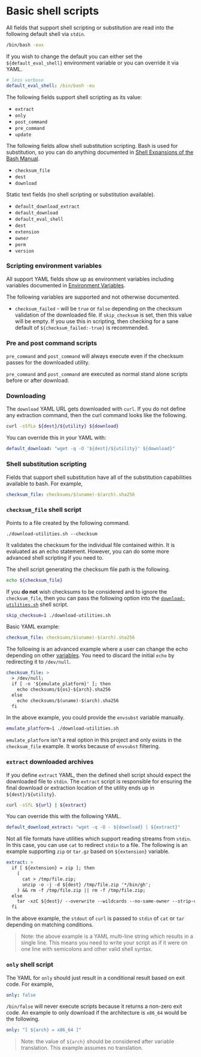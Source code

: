 # Basic shell scripts

All fields that support shell scripting or substitution are read into the
following default shell via `stdin`.

```bash
/bin/bash -eux
```

If you wish to change the default you can either set the `${default_eval_shell}`
environment variable or you can override it via YAML.

```yaml
# less verbose
default_eval_shell: /bin/bash -eu
```

The following fields support shell scripting as its value:

- `extract`
- `only`
- `post_command`
- `pre_command`
- `update`

The following fields allow shell substitution scripting.  Bash is used for
substitution, so you can do anything documented in [Shell Expansions of the Bash
Manual][bash].

- `checksum_file`
- `dest`
- `download`

Static text fields (no shell scripting or substitution available).

- `default_download_extract`
- `default_download`
- `default_eval_shell`
- `dest`
- `extension`
- `owner`
- `perm`
- `version`

### Scripting environment variables

All support YAML fields show up as environment variables including variables
documented in [Environment Variables](environment-variables.md).

The following variables are supported and not otherwise documented.

- `checksum_failed` - will be `true` or `false` depending on the checksum
  validation of the downloaded file.  If `skip_checksum` is set, then this value
  will be empty.  If you use this in scripting, then checking for a sane default
  of `${checksum_failed:-true}` is recommended.

### Pre and post command scripts

`pre_command` and `post_command` will always execute even if the checksum passes
for the downloaded utility.

`pre_command` and `post_command` are executed as normal stand alone scripts
before or after download.

### Downloading

The `download` YAML URL gets downloaded with `curl`.  If you do not define any
extraction command, then the curl command looks like the following.

```bash
curl -sSfLo ${dest}/${utility} ${download}
```

You can override this in your YAML with:

```yaml
default_download: "wget -q -O '${dest}/${utility}' ${download}"
```

### Shell substitution scripting

Fields that support shell substitution have all of the substitution capabilities
available to bash.  For example,

```yaml
checksum_file: checksums/$(uname)-$(arch).sha256
```

### `checksum_file` shell script

Points to a file created by the following command.

    ./download-utilities.sh --checksum

It validates the checksum for the individual file contained within.  It is
evaluated as an echo statement.  However, you can do some more advanced shell
scripting if you need to.

The shell script generating the checksum file path is the following.

```bash
echo ${checksum_file}
```

If you **do not** wish checksums to be considered and to ignore the
`checksum_file`, then you can pass the following option into the
[`download-utilities.sh`](../download-utilities.sh) shell script.

```bash
skip_checksum=1 ./download-utilities.sh
```

Basic YAML example:

```yaml
checksum_file: checksums/$(uname)-$(arch).sha256
```

The following is an advanced example where a user can change the echo depending
on other [variables](yaml-spec.md).  You need to discard the initial `echo` by
redirecting it to `/dev/null`.

```yaml
checksum_file: >
  > /dev/null;
  if [ -n '${emulate_platform}' ]; then
    echo checksums/${os}-${arch}.sha256
  else
    echo checksums/$(uname)-$(arch).sha256
  fi
```

In the above example, you could provide the `envsubst` variable manually.

```bash
emulate_platform=1 ./download-utilities.sh
```

`emulate_platform` isn't a real option in this project and only exists in the
`checksum_file` example.  It works because of `envsubst` filtering.

### `extract` downloaded archives

If you define `extract` YAML, then the defined shell script should expect the
downloaded file to `stdin`.  The `extract` script is responsible for ensuring
the final download or extraction location of the utility ends up in
`${dest}/${utility}`.

```bash
curl -sSfL ${url} | ${extract}
```

You can override this with the following YAML.

```yaml
default_download_extract: "wget -q -O - ${download} | ${extract}"
```

Not all file formats have utilities which support reading streams from `stdin`.
In this case, you can use `cat` to redirect `stdin` to a file.  The following is
an example supporting `zip` or `tar.gz` based on `${extension}` variable.

```yaml
extract: >
  if [ ${extension} = zip ]; then
    (
      cat > /tmp/file.zip;
      unzip -o -j -d ${dest} /tmp/file.zip '*/bin/gh';
    ) && rm -f /tmp/file.zip || rm -f /tmp/file.zip;
  else
    tar -xzC ${dest}/ --overwrite --wildcards --no-same-owner --strip-components=2 '*/bin/gh';
  fi
```

In the above example, the `stdout` of `curl` is passed to `stdin` of `cat` or
`tar` depending on matching conditions.

> Note: the above example is a YAML multi-line string which results in a single
> line.  This means you need to write your script as if it were on one line with
> semicolons and other valid shell syntax.

### `only` shell script

The YAML for `only` should just result in a conditional result based on exit
code.  For example,

```yaml
only: false
```

`/bin/false` will never execute scripts because it returns a non-zero exit code.
An example to only download if the architecture is `x86_64` would be the
following.

```yaml
only: "[ ${arch} = x86_64 ]"
```

> Note: the value of `${arch}` should be considered after variable translation.
> This example assumes no translation.

[bash]: https://www.gnu.org/software/bash/manual/html_node/Shell-Expansions.html
